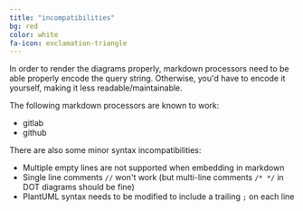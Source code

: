 ```yaml
---
title: "incompatibilities"
bg: red
color: white
fa-icon: exclamation-triangle
---
```


In order to render the diagrams properly, markdown processors need to be able properly encode the query string. Otherwise, you'd have to encode it yourself, making it less readable/maintainable.

The following markdown processors are known to work:
- gitlab
- github

There are also some minor syntax incompatibilities:
- Multiple empty lines are not supported when embedding in markdown
- Single line comments `//` won't work (but multi-line comments `/* */` in DOT diagrams should be fine)
- PlantUML syntax needs to be modified to include a trailing `;` on each line
